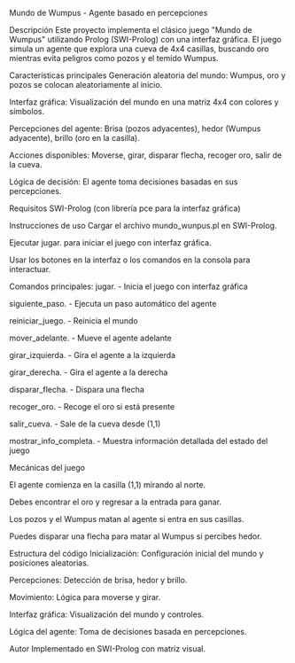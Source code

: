 Mundo de Wumpus - Agente basado en percepciones

Descripción
Este proyecto implementa el clásico juego "Mundo de Wumpus" utilizando Prolog (SWI-Prolog) con una interfaz gráfica. El juego simula un agente que explora una cueva de 4x4 casillas, buscando oro mientras evita peligros como pozos y el temido Wumpus.

Características principales
Generación aleatoria del mundo: Wumpus, oro y pozos se colocan aleatoriamente al inicio.

Interfaz gráfica: Visualización del mundo en una matriz 4x4 con colores y símbolos.

Percepciones del agente: Brisa (pozos adyacentes), hedor (Wumpus adyacente), brillo (oro en la casilla).

Acciones disponibles: Moverse, girar, disparar flecha, recoger oro, salir de la cueva.

Lógica de decisión: El agente toma decisiones basadas en sus percepciones.

Requisitos
SWI-Prolog (con librería pce para la interfaz gráfica)

Instrucciones de uso
Cargar el archivo mundo_wunpus.pl en SWI-Prolog.

Ejecutar jugar. para iniciar el juego con interfaz gráfica.

Usar los botones en la interfaz o los comandos en la consola para interactuar.

Comandos principales:
jugar. - Inicia el juego con interfaz gráfica

siguiente_paso. - Ejecuta un paso automático del agente

reiniciar_juego. - Reinicia el mundo

mover_adelante. - Mueve el agente adelante

girar_izquierda. - Gira el agente a la izquierda

girar_derecha. - Gira el agente a la derecha

disparar_flecha. - Dispara una flecha

recoger_oro. - Recoge el oro si está presente

salir_cueva. - Sale de la cueva desde (1,1)

mostrar_info_completa. - Muestra información detallada del estado del juego

Mecánicas del juego

El agente comienza en la casilla (1,1) mirando al norte.

Debes encontrar el oro y regresar a la entrada para ganar.

Los pozos y el Wumpus matan al agente si entra en sus casillas.

Puedes disparar una flecha para matar al Wumpus si percibes hedor.

Estructura del código
Inicialización: Configuración inicial del mundo y posiciones aleatorias.

Percepciones: Detección de brisa, hedor y brillo.

Movimiento: Lógica para moverse y girar.

Interfaz gráfica: Visualización del mundo y controles.

Lógica del agente: Toma de decisiones basada en percepciones.

Autor
Implementado en SWI-Prolog con matriz visual.
